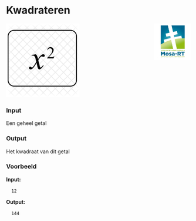 <h1>Kwadrateren</h1> 
<img src="media/Mosa-rt.jpg" alt="logo" width="100" height="100" style="float:right">


<img src="media/x-square-827408.png" alt="kwadraat" width="200" height="200" >                         

### Input

Een geheel getal

### Output

Het kwadraat van dit getal

### Voorbeeld


**Input:**

      12

**Output:**

      144
      

